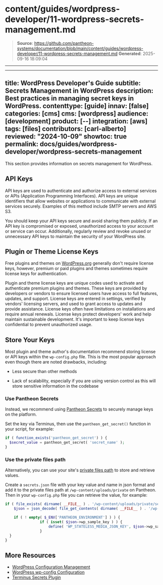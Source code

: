 # content/guides/wordpress-developer/11-wordpress-secrets-management.md

> **Source**: https://github.com/pantheon-systems/documentation/blob/main/content/guides/wordpress-developer/11-wordpress-secrets-management.md
> **Generated**: 2025-09-16 18:09:04

---

---
title: WordPress Developer's Guide
subtitle: Secrets Management in WordPress
description: Best practices in managing secret keys in WordPress.
contenttype: [guide]
innav: [false]
categories: [cms]
cms: [wordpress]
audience: [development]
product: [--]
integration: [aws]
tags: [files]
contributors: [carl-alberto]
reviewed: "2024-10-09"
showtoc: true
permalink: docs/guides/wordpress-developer/wordpress-secrets-management
---

This section provides information on secrets management for WordPress.

## API Keys

API keys are used to authenticate and authorize access to external services or APIs (Application Programming Interfaces). API keys are unique identifiers that allow websites or applications to communicate with external services securely. Examples of this method include SMTP servers and AWS S3.

You should keep your API keys secure and avoid sharing them publicly. If an API key is compromised or exposed, unauthorized access to your account or service can occur. Additionally, regularly review and revoke unused or unnecessary API keys to maintain the security of your WordPress site.

## Plugin or Theme License Keys

Free plugins and themes on [WordPress.org](https://wordpress.org/) generally don't require license keys, however, premium or paid plugins and themes sometimes require license keys for authentication.

Plugin and theme license keys are unique codes used to activate and authenticate premium plugins and themes. These keys are provided by developers or vendors to ensure licensed users have access to full features, updates, and support. License keys are entered in settings, verified by vendors' licensing servers, and used to grant access to updates and provide assistance. License keys often have limitations on installations and require annual renewals. License keys protect developers' work and help maintain sustainable development. It's important to keep license keys confidential to prevent unauthorized usage.

## Store Your Keys

Most plugin and theme author's documentation recommend storing license or API keys within the `wp-config.php` file. This is the most popular approach even though there are noted drawbacks, including:

- Less secure than other methods

- Lack of scalability, especially if you are using version control as this will store sensitive information in the codebase

### Use Pantheon Secrets
Instead, we recommend using [Pantheon Secrets](/guides/secrets) to securely manage keys on the platform.

Set the key via Terminus, then use the `pantheon_get_secret()` function in your script, for example:

```php
if ( function_exists('pantheon_get_secret') ) {
  $secret_value = pantheon_get_secret( 'secret_name' );
}
```
### Use the private files path
Alternatively, you can use your site's [private files path](/guides/secure-development/private-paths#private-path-for-files) to store and retrieve values.

Create a `secrets.json` file with your key value and name in json format and add it to the private files path at `/wp-content/uploads/private` on Pantheon. Then in your `wp-config.php` file you can retrieve the value, for example:

```php
if ( file_exists( dirname( __FILE__ ) . '/wp-content/uploads/private/secrets.json' ) && isset( $_ENV['PANTHEON_ENVIRONMENT'] ) ) {
	$json = json_decode( file_get_contents( dirname( __FILE__ ) . '/wp-content/uploads/private/secrets.json' ) );

	if ( ! empty( $_ENV['PANTHEON_ENVIRONMENT'] ) ) {
				if ( isset( $json->wp_sample_key ) ) {
					define( 'WP_STATELESS_MEDIA_JSON_KEY', $json->wp_sample_key );
				}
  }
}
```

## More Resources

- [WordPress Configuration Management](/guides/wordpress-configurations/wp-cfm)
- [WordPress wp-config Configuration](/guides/php/wp-config-php)
- [Terminus Secrets Plugin](https://github.com/pantheon-systems/terminus-secrets-plugin)
